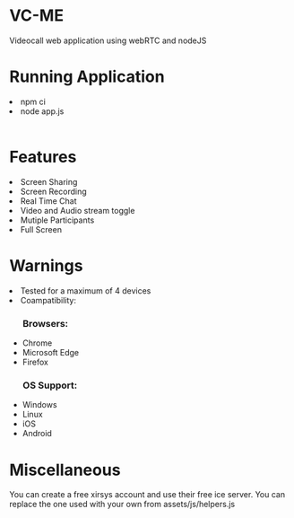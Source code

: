 # VC-ME
Videocall web application using webRTC and nodeJS
<h1>Running Application</h1>
<li>npm ci</li>
<li>node app.js</li>
<br>
<h1>Features</h1>
<li>Screen Sharing</li>
<li>Screen Recording</li>
<li>Real Time Chat</li>
<li>Video and Audio stream toggle</li>
<li>Mutiple Participants</li>
<li>Full Screen</li>
<h1>Warnings</h1>
<li>Tested for a maximum of 4 devices</li>
<li>Coampatibility:</li>
<ul><h3>Browsers:</h3>
  <li>Chrome</li>
  <li>Microsoft Edge</li>
  <li>Firefox</li>
</ul>
<ul><h3>OS Support:</h3>
  <li>Windows</li>
  <li>Linux</li>
  <li>iOS</li>
  <li>Android</li>
</ul>
<h1>Miscellaneous</h1>
You can create a free xirsys account and use their free ice server. 
You can replace the one used with your own from assets/js/helpers.js
